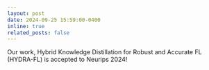 ```yaml
---
layout: post
date: 2024-09-25 15:59:00-0400
inline: true
related_posts: false
---
```


Our work, Hybrid Knowledge Distillation for Robust and Accurate FL (HYDRA-FL) is accepted to Neurips 2024!
